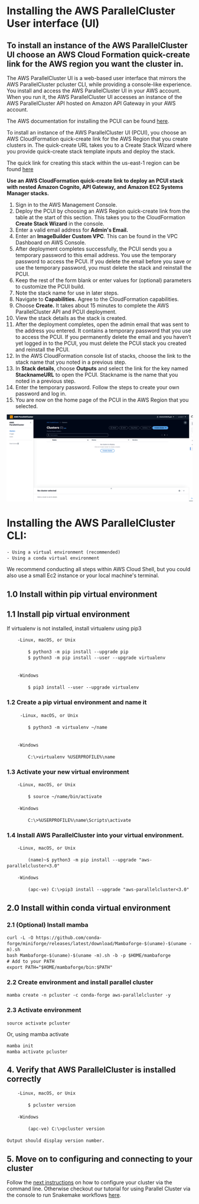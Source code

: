 # Installing the AWS ParallelCluster User interface (UI)

 ## To install an instance of the AWS ParallelCluster UI choose an AWS Cloud Formation quick-create link for the AWS region you want the cluster in.
  
The AWS ParallelCluster UI is a web-based user interface that mirrors the AWS ParallelCluster pcluster CLI, while providing a console-like experience. You install and access the AWS ParallelCluster UI in your AWS account. When you run it, the AWS ParallelCluster UI accesses an instance of the AWS ParallelCluster API hosted on Amazon API Gateway in your AWS account.
  
The AWS documentation for installing the PCUI can be found [here](https://docs.aws.amazon.com/parallelcluster/latest/ug/install-pcui-v3.html). 

To install an instance of the AWS ParallelCluster UI (PCUI), you choose an AWS CloudFormation quick-create link for the AWS Region that you create clusters in. The quick-create URL takes you to a Create Stack Wizard where you provide quick-create stack template inputs and deploy the stack. 

The quick link for creating this stack within the us-east-1 region can be found [here](https://us-east-1.console.aws.amazon.com/cloudformation/home?region=us-east-1#/stacks/create/review?stackName=parallelcluster-ui&templateURL=https://parallelcluster-ui-release-artifacts-us-east-1.s3.us-east-1.amazonaws.com/parallelcluster-ui.yaml)

**Use an AWS CloudFormation quick-create link to deploy an PCUI stack with nested Amazon Cognito, API Gateway, and Amazon EC2 Systems Manager stacks.**

1. Sign in to the AWS Management Console.
2. Deploy the PCUI by choosing an AWS Region quick-create link from the table at the start of this section. This takes you to the CloudFormation **Create Stack Wizard** in the console.
3. Enter a valid email address for **Admin's Email.**
4. Enter an **ImageBuilder Custom VPC**. This can be found in the VPC Dashboard on AWS Console. 
5. After deployment completes successfully, the PCUI sends you a temporary password to this email address. You use the temporary password to access the PCUI. If you delete the email before you save or use the temporary password, you must delete the stack and reinstall the PCUI.
6. Keep the rest of the form blank or enter values for (optional) parameters to customize the PCUI build.
7. Note the stack name for use in later steps.
8. Navigate to **Capabilities.** Agree to the CloudFormation capabilities.
9. Choose **Create.** It takes about 15 minutes to complete the AWS ParallelCluster API and PCUI deployment.
10. View the stack details as the stack is created.
11. After the deployment completes, open the admin email that was sent to the address you entered. It contains a temporary password that you use to access the PCUI. If you permanently delete the email and you haven’t yet logged in to the PCUI, you must delete the PCUI stack you created and reinstall the PCUI.
12. In the AWS CloudFormation console list of stacks, choose the link to the stack name that you noted in a previous step.
13. In **Stack details**, choose **Outputs** and select the link for the key named **StacknameURL** to open the PCUI. Stackname is the name that you noted in a previous step.
14. Enter the temporary password. Follow the steps to create your own password and log in.
15. You are now on the home page of the PCUI in the AWS Region that you selected.

   ![parallel cluster UI image](images/ParallelclusterUI.PNG)

 
# Installing the AWS ParallelCluster CLI:

    - Using a virtual environment (recommended)
    - Using a conda virtual environment 
 
 We recommend conducting all steps within AWS Cloud Shell, but you could also use a small Ec2 instance or your local machine's terminal.     

 ## 1.0 Install within pip virtual environment
 
 ## 1.1 Install pip virtual environment
 
  If virtualenv is not installed, install virtualenv using pip3

        -Linux, macOS, or Unix
      
            $ python3 -m pip install --upgrade pip
            $ python3 -m pip install --user --upgrade virtualenv
     

        -Windows
    
            $ pip3 install --user --upgrade virtualenv

 
 ### 1.2 Create a pip virtual environment and name it

         -Linux, macOS, or Unix
          
            $ python3 -m virtualenv ~/name
        

        -Windows
        
            C:\>virtualenv %USERPROFILE%\name

 ### 1.3 Activate your new virtual environment
 
        -Linux, macOS, or Unix
          
            $ source ~/name/bin/activate
        
        -Windows
        
            C:\>%USERPROFILE%\name\Scripts\activate

 ### 1.4 Install AWS ParallelCluster into your virtual environment.

        -Linux, macOS, or Unix
          
            (name)~$ python3 -m pip install --upgrade "aws-parallelcluster<3.0"
        
        -Windows
        
            (apc-ve) C:\>pip3 install --upgrade "aws-parallelcluster<3.0"

 ## 2.0 Install within conda virtual environment
 
 ### 2.1 (Optional) Install mamba
 ```
curl -L -O https://github.com/conda-forge/miniforge/releases/latest/download/Mambaforge-$(uname)-$(uname -m).sh
bash Mambaforge-$(uname)-$(uname -m).sh -b -p $HOME/mambaforge
# Add to your PATH
export PATH="$HOME/mambaforge/bin:$PATH"
```
 ### 2.2 Create environment and install parallel cluster
 ```
 mamba create -n pcluster -c conda-forge aws-parallelcluster -y
 ```
 
 ### 2.3 Activate environment
 ```
 source activate pcluster
 ```
 Or, using mamba activate
 ```
 mamba init
 mamba activate pcluster
 ```

 ## 4. Verify that AWS ParallelCluster is installed correctly
               
        -Linux, macOS, or Unix
          
            $ pcluster version
        
        -Windows
        
            (apc-ve) C:\>pcluster version

    Output should display version number.

 ## 5. Move on to configuring and connecting to your cluster
 Follow the [next instructions](/docs/Configure_AWSParallelCluster.md) on how to configure your cluster via the command line. Otherwise checkout our tutorial for using Parallel Cluster via the console to run Snakemake workflows [here](https://github.com/STRIDES/NIHCloudLabAWS/blob/aws-parallel-cluster/notebooks/Snakemake/AWS-ParallelCluster.ipynb).



